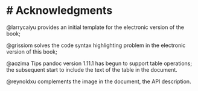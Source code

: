 # # Acknowledgments

@larrycaiyu provides an initial template for the electronic version of the book;

@grissiom solves the code syntax highlighting problem in the electronic version of this book;

@aozima Tips pandoc version 1.11.1 has begun to support table operations; the subsequent start to include the text of the table in the document.

@reynoldxu complements the image in the document, the API description.
